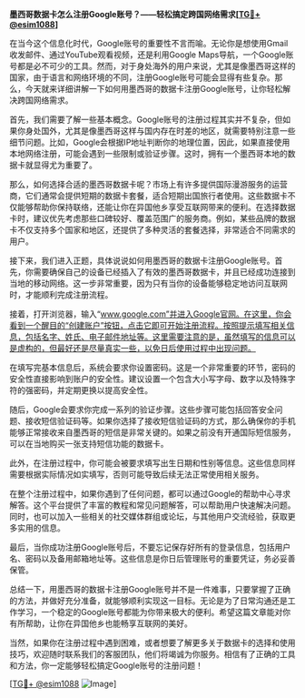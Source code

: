 **墨西哥数据卡怎么注册Google账号？——轻松搞定跨国网络需求[[TG💪+ @esim1088](https://t.me/s/esim1088)]**

在当今这个信息化时代，Google账号的重要性不言而喻。无论你是想使用Gmail收发邮件、通过YouTube观看视频，还是利用Google Maps导航，一个Google账号都是必不可少的工具。然而，对于身处海外的用户来说，尤其是像墨西哥这样的国家，由于语言和网络环境的不同，注册Google账号可能会显得有些复杂。那么，今天就来详细讲解一下如何用墨西哥的数据卡注册Google账号，让你轻松解决跨国网络需求。

首先，我们需要了解一些基本概念。Google账号的注册过程其实并不复杂，但如果你身处国外，尤其是像墨西哥这样与国内存在时差的地区，就需要特别注意一些细节问题。比如，Google会根据IP地址判断你的地理位置，因此，如果直接使用本地网络注册，可能会遇到一些限制或验证步骤。这时，拥有一个墨西哥本地的数据卡就显得尤为重要了。

那么，如何选择合适的墨西哥数据卡呢？市场上有许多提供国际漫游服务的运营商，它们通常会提供短期的数据卡套餐，适合短期出国旅行者使用。这些数据卡不仅能够帮助你保持联络，还能让你在异国他乡享受互联网带来的便利。在选择数据卡时，建议优先考虑那些口碑较好、覆盖范围广的服务商。例如，某些品牌的数据卡不仅支持多个国家和地区，还提供了多种灵活的套餐选择，非常适合不同需求的用户。

接下来，我们进入正题，具体说说如何用墨西哥的数据卡注册Google账号。首先，你需要确保自己的设备已经插入了有效的墨西哥数据卡，并且已经成功连接到当地的移动网络。这一步非常重要，因为只有当你的设备能够稳定地访问互联网时，才能顺利完成注册流程。

接着，打开浏览器，输入“www.google.com”并进入Google官网。在这里，你会看到一个醒目的“创建账户”按钮，点击它即可开始注册流程。按照提示填写相关信息，包括名字、姓氏、电子邮件地址等。这里需要注意的是，虽然填写的信息可以是虚构的，但最好还是尽量真实一些，以免日后使用过程中出现问题。

在填写完基本信息后，系统会要求你设置密码。这是一个非常重要的环节，密码的安全性直接影响到账户的安全性。建议设置一个包含大小写字母、数字以及特殊字符的强密码，并定期更换以提高安全性。

随后，Google会要求你完成一系列的验证步骤。这些步骤可能包括回答安全问题、接收短信验证码等。如果你选择了接收短信验证码的方式，那么确保你的手机能够正常接收来自墨西哥的短信是非常关键的。如果之前没有开通国际短信服务，可以在当地购买一张支持短信功能的数据卡。

此外，在注册过程中，你可能会被要求填写出生日期和性别等信息。这些信息同样需要根据实际情况如实填写，否则可能导致后续无法正常使用相关服务。

在整个注册过程中，如果你遇到了任何问题，都可以通过Google的帮助中心寻求解答。这个平台提供了丰富的教程和常见问题解答，可以帮助用户快速解决问题。同时，也可以加入一些相关的社交媒体群组或论坛，与其他用户交流经验，获取更多实用的信息。

最后，当你成功注册Google账号后，不要忘记保存好所有的登录信息，包括用户名、密码以及备用邮箱地址等。这些信息是你日后管理账号的重要凭证，务必妥善保管。

总结一下，用墨西哥的数据卡注册Google账号并不是一件难事，只要掌握了正确的方法，并做好充分准备，就能够顺利实现这一目标。无论是为了日常沟通还是工作学习，一个稳定的Google账号都能为你带来极大的便利。希望这篇文章能对你有所帮助，让你在异国他乡也能畅享互联网的美好。

当然，如果你在注册过程中遇到困难，或者想要了解更多关于数据卡的选择和使用技巧，欢迎随时联系我们的客服团队，他们将竭诚为你服务。相信有了正确的工具和方法，你一定能够轻松搞定Google账号的注册问题！

[[TG💪+ @esim1088](https://t.me/s/esim1088) ![Image](https://i.postimg.cc/4NQfJmqS/Snipaste-2025-05-13-00-14-12.png)]